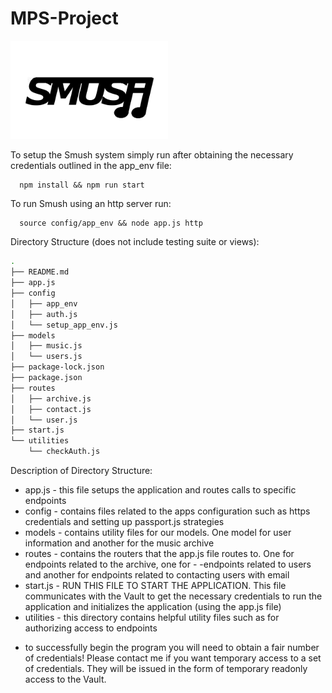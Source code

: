 # MPS-Project

<img src='https://github.com/ethantanen/MPS-Project/blob/master/static/logo.png' width="50%" height='50%'/>

To setup the Smush system simply run after obtaining the necessary credentials outlined in the app_env file:

```console
  npm install && npm run start
```

To run Smush using an http server run:

```console
  source config/app_env && node app.js http 
 ```

Directory Structure (does not include testing suite or views):

```bash
.
├── README.md
├── app.js
├── config
│   ├── app_env
│   ├── auth.js
│   └── setup_app_env.js
├── models
│   ├── music.js
│   └── users.js
├── package-lock.json
├── package.json
├── routes
│   ├── archive.js
│   ├── contact.js
│   └── user.js
├── start.js
└── utilities
    └── checkAuth.js
```

Description of Directory Structure:

  - app.js - this file setups the application and routes calls to specific endpoints
  - config - contains files related to the apps configuration such as https credentials and setting up passport.js strategies
  - models - contains utility files for our models. One model for user information and another for the music archive
  - routes - contains the routers that the app.js file routes to. One for endpoints related to the archive, one for - -endpoints related to users and another for endpoints related to contacting users with email
  - start.js - RUN THIS FILE TO START THE APPLICATION. This file communicates with the Vault to get the necessary credentials to run the application and initializes the application (using the app.js file)
  - utilities - this directory contains helpful utility files such as for authorizing access to endpoints
  
  * to successfully begin the program you will need to obtain a fair number of credentials! Please contact me if you want temporary access to a set of credentials. They will be issued in the form of temporary readonly access to the Vault. 
